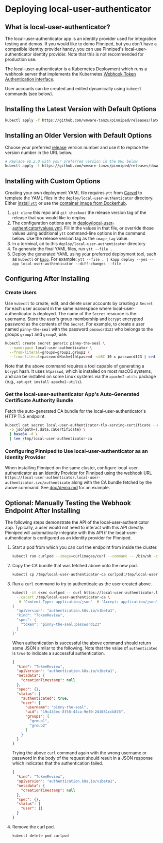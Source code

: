# Deploying local-user-authenticator

## What is local-user-authenticator?

The local-user-authenticator app is an identity provider used for integration testing and demos.
If you would like to demo Pinniped, but you don't have a compatible identity provider handy,
you can use Pinniped's local-user-authenticator identity provider. Note that this is not recommended for
production use.

The local-user-authenticator is a Kubernetes Deployment which runs a webhook server that implements the Kubernetes
[Webhook Token Authentication interface](https://kubernetes.io/docs/reference/access-authn-authz/authentication/#webhook-token-authentication).

User accounts can be created and edited dynamically using `kubectl` commands (see below).

## Installing the Latest Version with Default Options

```bash
kubectl apply -f https://github.com/vmware-tanzu/pinniped/releases/latest/download/install-local-user-authenticator.yaml
```

## Installing an Older Version with Default Options

Choose your preferred [release](https://github.com/vmware-tanzu/pinniped/releases) version number
and use it to replace the version number in the URL below.

```bash
# Replace v0.2.0 with your preferred version in the URL below
kubectl apply -f https://github.com/vmware-tanzu/pinniped/releases/download/v0.2.0/install-local-user-authenticator.yaml
```

## Installing with Custom Options

Creating your own deployment YAML file requires `ytt` from [Carvel](https://carvel.dev/) to template the YAML files
in the `deploy/local-user-authenticator` directory.
Either [install `ytt`](https://get-ytt.io/) or use the [container image from Dockerhub](https://hub.docker.com/r/k14s/image/tags).

1. `git clone` this repo and `git checkout` the release version tag of the release that you would like to deploy.
1. The configuration options are in [deploy/local-user-authenticator/values.yml](values.yaml).
   Fill in the values in that file, or override those values using additional `ytt` command-line options in
   the command below. Use the release version tag as the `image_tag` value.
2. In a terminal, cd to this `deploy/local-user-authenticator` directory
3. To generate the final YAML files, run `ytt --file .`
4. Deploy the generated YAML using your preferred deployment tool, such as `kubectl` or [`kapp`](https://get-kapp.io/).
   For example: `ytt --file . | kapp deploy --yes --app local-user-authenticator --diff-changes --file -`

## Configuring After Installing

### Create Users

Use `kubectl` to create, edit, and delete user accounts by creating a `Secret` for each user account in the same
namespace where local-user-authenticator is deployed.  The name of the `Secret` resource is the username.
Store the user's group membership and `bcrypt` encrypted password as the contents of the `Secret`.
For example, to create a user named `pinny-the-seal` with the password `password123`
who belongs to the groups `group1` and `group2`, use:

```bash
kubectl create secret generic pinny-the-seal \
  --namespace local-user-authenticator \
  --from-literal=groups=group1,group2 \
  --from-literal=passwordHash=$(htpasswd -nbBC 10 x password123 | sed -e "s/^x://")
```

Note that the above command requires a tool capable of generating a `bcrypt` hash. It uses `htpasswd`,
which is installed on most macOS systems, and can be
installed on some Linux systems via the `apache2-utils` package (e.g., `apt-get install apache2-utils`).

### Get the local-user-authenticator App's Auto-Generated Certificate Authority Bundle

Fetch the auto-generated CA bundle for the local-user-authenticator's HTTP TLS endpoint.

```bash
kubectl get secret local-user-authenticator-tls-serving-certificate --namespace local-user-authenticator \
  -o jsonpath={.data.caCertificate} \
  | base64 -d \
  | tee /tmp/local-user-authenticator-ca
```

### Configuring Pinniped to Use local-user-authenticator as an Identity Provider

When installing Pinniped on the same cluster, configure local-user-authenticator as an Identity Provider for Pinniped
using the webhook URL `https://local-user-authenticator.local-user-authenticator.svc/authenticate`
along with the CA bundle fetched by the above command. See [doc/demo.md](../../doc/demo.md) for an example.

## Optional: Manually Testing the Webhook Endpoint After Installing

The following steps demonstrate the API of the local-user-authenticator app. Typically, a user would not need to
interact with this API directly. Pinniped will automatically integrate with this API if the local-user-authenticator
is configured as an identity provider for Pinniped.

  1. Start a pod from which you can curl the endpoint from inside the cluster.

      ```bash
      kubectl run curlpod --image=curlimages/curl --command -- /bin/sh -c "while true; do echo hi; sleep 120; done"
      ```

  1. Copy the CA bundle that was fetched above onto the new pod.

      ```bash
      kubectl cp /tmp/local-user-authenticator-ca curlpod:/tmp/local-user-authenticator-ca
      ```

  1. Run a `curl` command to try to authenticate as the user created above.

      ```bash
      kubectl -it exec curlpod -- curl https://local-user-authenticator.local-user-authenticator.svc/authenticate \
        --cacert /tmp/local-user-authenticator-ca \
        -H 'Content-Type: application/json' -H 'Accept: application/json' -d '
      {
        "apiVersion": "authentication.k8s.io/v1beta1",
        "kind": "TokenReview",
        "spec": {
          "token": "pinny-the-seal:password123"
        }
      }'
      ```

      When authentication is successful the above command should return some JSON similar to the following.
      Note that the value of `authenticated` is `true` to indicate a successful authentication.

      ```json
      {
        "kind": "TokenReview",
        "apiVersion": "authentication.k8s.io/v1beta1",
        "metadata": {
          "creationTimestamp": null
        },
        "spec": {},
        "status": {
          "authenticated": true,
          "user": {
            "username": "pinny-the-seal",
            "uid": "19c433ec-8f58-44ca-9ef0-2d1081ccb876",
            "groups": [
              "group1",
              "group2"
            ]
          }
        }
      }
      ```

      Trying the above `curl` command again with the wrong username or password in the body of the request
      should result in a JSON response which indicates that the authentication failed.

      ```json
      {
        "kind": "TokenReview",
        "apiVersion": "authentication.k8s.io/v1beta1",
        "metadata": {
          "creationTimestamp": null
        },
        "spec": {},
        "status": {
          "user": {}
        }
      }
      ```

  1. Remove the curl pod.

      ```bash
      kubectl delete pod curlpod
      ```
